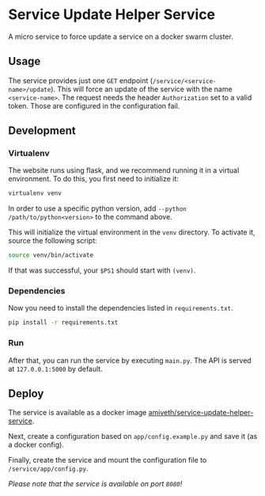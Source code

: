 # Service Update Helper Service

A micro service to force update a service on a docker swarm cluster.

## Usage

The service provides just one `GET` endpoint (`/service/<service-name>/update`). This will force an update of the service with the name `<service-name>`. The request needs the header `Authorization` set to a valid token. Those are configured in the configuration fail.

## Development

### Virtualenv

The website runs using flask, and we recommend running it in a virtual
environment. To do this, you first need to initialize it:

```bash
virtualenv venv
```

In order to use a specific python version, add `--python /path/to/python<version>` to the command above.

This will initialize the virtual environment in the `venv` directory. To
activate it, source the following script:

```bash
source venv/bin/activate
```

If that was successful, your `$PS1` should start with `(venv)`.

### Dependencies

Now you need to install the dependencies listed in `requirements.txt`.

```bash
pip install -r requirements.txt
```

### Run

After that, you can run the service by executing `main.py`. The API is
served at `127.0.0.1:5000` by default.

## Deploy

The service is available as a docker image [amiveth/service-update-helper-service](https://hub.docker.com/r/amiveth/service-update-helper-service). 

Next, create a configuration based on `app/config.example.py` and save it (as a docker config).

Finally, create the service and mount the configuration file to `/service/app/config.py`.

*Please note that the service is available on port `8080`!*
